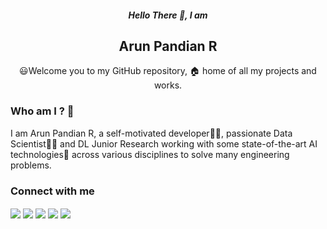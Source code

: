 <h5 align="center"> Hello There 👋, I am</h5>
<h2 align="center"> Arun Pandian R </h2>
<div align="center">
😃Welcome you to my GitHub repository, 🏠 home of all my projects and works.
</div>

### Who am I ? 🤔

I am Arun Pandian R, a self-motivated developer👨‍💻, passionate Data Scientist👨‍🔬 and DL Junior Research working with some state-of-the-art AI technologies🌟 across various disciplines to solve many engineering problems.

### Connect with me

<p align="left">
<a  href=""><img align="center"  src="https://img.shields.io/badge/twitter-%231DA1F2.svg?&style=for-the-badge&logo=twitter&logoColor=white"/></a>
<a  href=""><img align="center"  src="https://img.shields.io/badge/linkedin-%230077B5.svg?&style=for-the-badge&logo=linkedin&logoColor=white"/></a>
<a  href=""><img align="center"  src="https://img.shields.io/badge/instagram-%23E4405F.svg?&style=for-the-badge&logo=instagram&logoColor=white"/></a>
<a  href=""><img align="center"  src="https://img.shields.io/badge/medium-%2312100E.svg?&style=for-the-badge&logo=medium&logoColor=white"/></a>
<a  href="mailto:arunpandian.srk@gmail.com"><img align="center"  src="https://img.shields.io/badge/gmail-D14836?&style=for-the-badge&logo=gmail&logoColor=white"/></a>
</p>